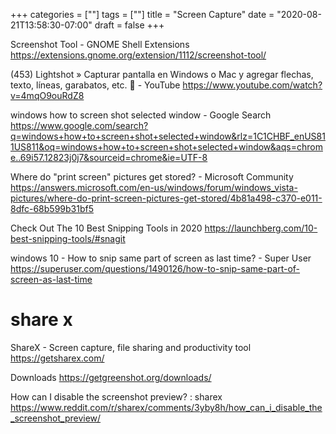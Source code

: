 +++
categories = [""]
tags = [""]
title = "Screen Capture"
date = "2020-08-21T13:58:30-07:00"
draft = false
+++

Screenshot Tool - GNOME Shell Extensions
https://extensions.gnome.org/extension/1112/screenshot-tool/

(453) Lightshot » Capturar pantalla en Windows o Mac y agregar flechas, texto, líneas, garabatos, etc. 📝 - YouTube
https://www.youtube.com/watch?v=4mqO9ouRdZ8

windows how to screen shot selected window - Google Search
https://www.google.com/search?q=windows+how+to+screen+shot+selected+window&rlz=1C1CHBF_enUS811US811&oq=windows+how+to+screen+shot+selected+window&aqs=chrome..69i57.12823j0j7&sourceid=chrome&ie=UTF-8

Where do "print screen" pictures get stored? - Microsoft Community
https://answers.microsoft.com/en-us/windows/forum/windows_vista-pictures/where-do-print-screen-pictures-get-stored/4b81a498-c370-e011-8dfc-68b599b31bf5

Check Out The 10 Best Snipping Tools in 2020
https://launchberg.com/10-best-snipping-tools/#snagit

windows 10 - How to snip same part of screen as last time? - Super User
https://superuser.com/questions/1490126/how-to-snip-same-part-of-screen-as-last-time

# share x
ShareX - Screen capture, file sharing and productivity tool
https://getsharex.com/

Downloads
https://getgreenshot.org/downloads/

How can I disable the screenshot preview? : sharex
https://www.reddit.com/r/sharex/comments/3yby8h/how_can_i_disable_the_screenshot_preview/

